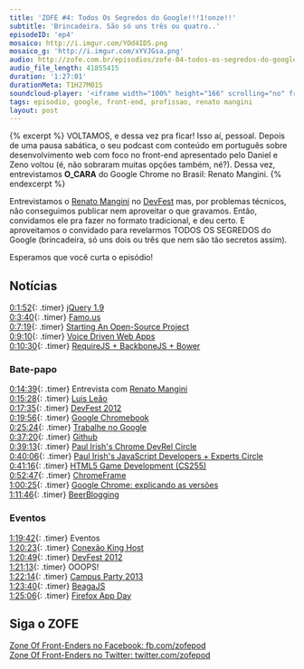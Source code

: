 ```yaml
---
title: 'ZOFE #4: Todos Os Segredos do Google!!!1!onze!!'
subtitle: 'Brincadeira. São só uns três ou quatro..'
episodeID: 'ep4'
mosaico: http://i.imgur.com/YOd4ID5.png
mosaico_g: 'http://i.imgur.com/xYVJGsa.png'
audio: http://zofe.com.br/episodios/zofe-04-todos-os-segredos-do-google
audio_file_length: 41855415
duration: '1:27:01'
durationMeta: T1H27M01S
soundcloud-player: '<iframe width="100%" height="166" scrolling="no" frameborder="no" src="https://w.soundcloud.com/player/?url=https%3A//api.soundcloud.com/tracks/155518025%3Fsecret_token%3Ds-dnxS0&amp;color=ff5500&amp;auto_play=false&amp;hide_related=true&amp;show_artwork=true&amp;show_comments=false&amp;show_user=false&amp;show_reposts=false"></iframe>'
tags: episodio, google, front-end, profissao, renato mangini
layout: post
---
```


{% excerpt %}
VOLTAMOS, e dessa vez pra ficar! Isso aí, pessoal. Depois de uma pausa sabática, o seu podcast com conteúdo em português sobre desenvolvimento web com foco no front-end apresentado pelo Daniel e Zeno voltou (é, não sobraram muitas opções também, né?). Dessa vez, entrevistamos **O_CARA** do Google Chrome no Brasil: Renato Mangini.
{% endexcerpt %}

Entrevistamos o [Renato Mangini](https://plus.google.com/102180419759627664875/posts) no [DevFest](http://devfest.com.br) mas, por problemas técnicos, não conseguimos publicar nem aproveitar o que gravamos. Então, convidamos ele pra fazer no formato tradicional, e deu certo. E aproveitamos o convidado para revelarmos TODOS OS SEGREDOS do Google (brincadeira, só uns dois ou três que nem são tão secretos assim).

Esperamos que você curta o episódio!

## Notícias

[0:1:52](#t=0:1:52){: .timer} [jQuery 1.9](http://jquery.com/)<br>
[0:3:40](#t=0:3:40){: .timer} [Famo.us](http://famo.us/)<br>
[0:7:19](#t=0:7:19){: .timer} [Starting An Open-Source Project](http://coding.smashingmagazine.com/2013/01/03/starting-open-source-project/)<br>
[0:9:10](#t=0:9:10){: .timer} [Voice Driven Web Apps](http://updates.html5rocks.com/2013/01/Voice-Driven-Web-Apps-Introduction-to-the-Web-Speech-API)<br>
[0:10:30](#t=0:10:30){: .timer} [RequireJS + BackboneJS + Bower](http://net.tutsplus.com/tutorials/javascript-ajax/a-requirejs-backbone-and-bower-starter-template/)<br>

### Bate-papo

[0:14:39](#t=0:14:39){: .timer} Entrevista com [Renato Mangini](https://plus.google.com/102180419759627664875/posts)<br>
[0:15:28](#t=0:15:28){: .timer} [Luis Leão](http://twitter.com/luisleao)<br>
[0:17:35](#t=0:17:35){: .timer} [DevFest 2012](http://devfest.com.br/)<br>
[0:19:56](#t=0:19:56){: .timer} [Google Chromebook](http://google.com/chromebook/)<br>
[0:25:24](#t=0:25:24){: .timer} [Trabalhe no Google](http://google.com/jobs/)<br>
[0:37:20](#t=0:37:20){: .timer} [Github](http://github.com/)<br>
[0:39:13](#t=0:39:13){: .timer} [Paul Irish's Chrome DevRel Circle](https://plus.google.com/113127438179392830442/posts/G1GxKUD2Tc4)<br>
[0:40:06](#t=0:40:06){: .timer} [Paul Irish's JavaScript Developers + Experts Circle](https://plus.google.com/113127438179392830442/posts/T2VqiobsvLF)<br>
[0:41:16](#t=0:41:16){: .timer} [HTML5 Game Development (CS255)](http://www.udacity.com/overview/Course/cs255/)<br>
[0:52:47](#t=0:52:47){: .timer} [ChromeFrame](http://www.google.com/chromeframe)<br>
[1:00:25](#t=1:00:25){: .timer} [Google Chrome: explicando as versões](http://google.com/chrome/)<br>
[1:11:46](#t=1:11:46){: .timer} [BeerBlogging](http://beerblogging.org/)<br>

### Eventos

[1:19:42](#t=1:19:42){: .timer} Eventos<br>
[1:20:23](#t=1:20:23){: .timer} [Conexão King Host](http://conexaokinghost.com.br/)<br>
[1:20:49](#t=1:20:49){: .timer} [DevFest 2012](http://devfest.com.br/)<br>
[1:21:13](#t=1:21:13){: .timer} OOOPS!<br>
[1:22:14](#t=1:22:14){: .timer} [Campus Party 2013](http://www.campus-party.com.br/2013/)<br>
[1:23:40](#t=1:23:40){: .timer} [BeagaJS](http://www.beagajs.com.br/)<br>
[1:25:06](#t=1:25:06){: .timer} [Firefox App Day](http://firefoxosappdays-saopaulo.eventbrite.com/)<br>


## Siga o ZOFE

[Zone Of Front-Enders no Facebook: fb.com/zofepod](http://fb.com/zofepod/ "ZOFE no Facebook: fb.com/zofepod")<br>
[Zone Of Front-Enders no Twitter: twitter.com/zofepod](http://twitter.com/zofepod/ "ZOFE no Twitter")<br>
